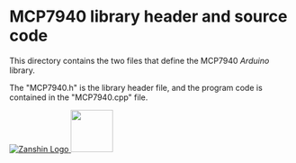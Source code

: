 # MCP7940 library header and source code<br>

This directory contains the two files that define the MCP7940 _Arduino_ library.

The "MCP7940.h" is the library header file, and the program code is contained in the "MCP7940.cpp" file.

[![Zanshin Logo](https://zanduino.github.io/Images/zanshinkanjitiny.gif) <img src="https://zanduino.github.io/Images/zanshintext.gif" width="75"/>](https://zanduino.github.io)

